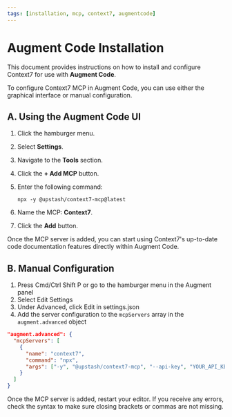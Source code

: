 ```yaml
---
tags: [installation, mcp, context7, augmentcode]
---
```


# Augment Code Installation

This document provides instructions on how to install and configure Context7 for use with **Augment Code**.

To configure Context7 MCP in Augment Code, you can use either the graphical interface or manual configuration.

## A. Using the Augment Code UI

1.  Click the hamburger menu.
2.  Select **Settings**.
3.  Navigate to the **Tools** section.
4.  Click the **+ Add MCP** button.
5.  Enter the following command:

    ```
    npx -y @upstash/context7-mcp@latest
    ```

6.  Name the MCP: **Context7**.
7.  Click the **Add** button.

Once the MCP server is added, you can start using Context7's up-to-date code documentation features directly within Augment Code.

## B. Manual Configuration

1.  Press Cmd/Ctrl Shift P or go to the hamburger menu in the Augment panel
2.  Select Edit Settings
3.  Under Advanced, click Edit in settings.json
4.  Add the server configuration to the `mcpServers` array in the `augment.advanced` object

```json
"augment.advanced": {
  "mcpServers": [
    {
      "name": "context7",
      "command": "npx",
      "args": ["-y", "@upstash/context7-mcp", "--api-key", "YOUR_API_KEY"]
    }
  ]
}
```

Once the MCP server is added, restart your editor. If you receive any errors, check the syntax to make sure closing brackets or commas are not missing.
